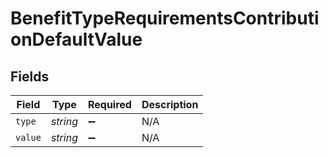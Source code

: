 # BenefitTypeRequirementsContributionDefaultValue


## Fields

| Field              | Type               | Required           | Description        |
| ------------------ | ------------------ | ------------------ | ------------------ |
| `type`             | *string*           | :heavy_minus_sign: | N/A                |
| `value`            | *string*           | :heavy_minus_sign: | N/A                |